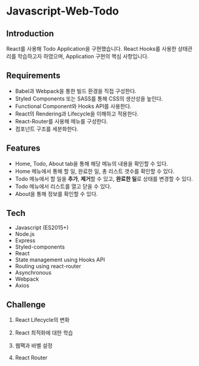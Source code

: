 # Javascript-Web-Todo

## Introduction

React를 사용해 Todo Application을 구현했습니다. React Hooks를 사용한 상태관리를 학습하고자 하였으며, Application 구현의 핵심 사항입니다.

## Requirements

- Babel과 Webpack을 통한 빌드 환경을 직접 구성한다.
- Styled Components 또는 SASS를 통해 CSS의 생산성을 높인다.
- Functional Component와 Hooks API를 사용한다.
- React의 Rendering과 Lifecycle을 이해하고 적용한다.
- React-Router를 사용해 메뉴를 구성한다.
- 컴포넌트 구조를 세분화한다.

## Features

- Home, Todo, About tab을 통해 해당 메뉴의 내용을 확인할 수 있다.
- Home 메뉴에서 통해 할 일, 완료한 일, 총 리스트 갯수를 확인할 수 있다.
- Todo 메뉴에서 할 일을 **추가**, **제거**할 수 있고, **완료한 일**로 상태를 변경할 수 있다.
- Todo 메뉴에서 리스트를 열고 닫을 수 있다.
- About을 통해 정보를 확인할 수 있다.

## Tech

- Javascript (ES2015+)
- Node.js
- Express
- Styled-components
- React
- State management using Hooks API
- Routing using react-router
- Asynchronous
- Webpack
- Axios

## Challenge

1. React Lifecycle의 변화

2. React 최적화에 대한 학습

3. 웹팩과 바벨 설정

4. React Router
